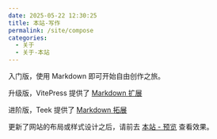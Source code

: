 ```yaml
---
date: 2025-05-22 12:30:25
title: 本站-写作
permalink: /site/compose
categories:
  - 关于
  - 关于-本站
---
```


入门版，使用 Markdown 即可开始自由创作之旅。

<!-- more -->

升级版，VitePress 提供了 [Markdown 扩展](https://vitepress.dev/zh/guide/markdown)

进阶版，Teek 提供了 [Markdown 拓展](https://vp.teek.top/guide/markdown)

更新了网站的布局或样式设计之后，请前去 [本站 - 预览](/site/preview) 查看效果。
